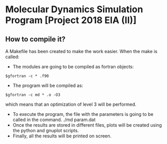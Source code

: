 # Molecular Dynamics Simulation Program [Project 2018 EIA (II)]

## How to compile it?
A Makefile has been created to make the work easier. When the make is called:
* The modules are going to be compiled as fortran objects: 
```
$gfortran -c * .f90
```
* The program will be compiled as: 
```
$gfortran -c md * .o -O3
```
which means that an optimization of level 3 will be performed.
* To execute the program, the file with the parameters is going to be called in the command. ./md param.dat
* Once the results are stored in different files, plots will be created using the python and gnuplot scripts.
* Finally, all the results will be printed on screen.
